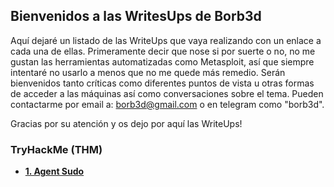 ## Bienvenidos a las WritesUps de Borb3d

Aquí dejaré un listado de las WriteUps que vaya realizando con un enlace a cada una de ellas.
Primeramente decir que nose si por suerte o no, no me gustan las herramientas automatizadas como Metasploit, así que siempre intentaré no usarlo a menos que no me quede más remedio.
Serán bienvenidos tanto críticas como diferentes puntos de vista u otras formas de acceder a las máquinas así como conversaciones sobre el tema.
Pueden contactarme por email a: borb3d@gmail.com o en telegram como "borb3d".

Gracias por su atención y os dejo por aquí las WriteUps!

### TryHackMe (THM)
*  [**1. Agent Sudo**](AgentSudo.md)
